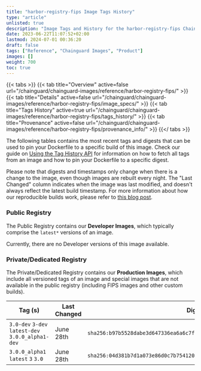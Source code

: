 ```yaml
---
title: "harbor-registry-fips Image Tags History"
type: "article"
unlisted: true
description: "Image Tags and History for the harbor-registry-fips Chainguard Image"
date: 2023-06-22T11:07:52+02:00
lastmod: 2024-07-01 00:36:20
draft: false
tags: ["Reference", "Chainguard Images", "Product"]
images: []
weight: 700
toc: true
---
```


{{< tabs >}}
{{< tab title="Overview" active=false url="/chainguard/chainguard-images/reference/harbor-registry-fips/" >}}
{{< tab title="Details" active=false url="/chainguard/chainguard-images/reference/harbor-registry-fips/image_specs/" >}}
{{< tab title="Tags History" active=true url="/chainguard/chainguard-images/reference/harbor-registry-fips/tags_history/" >}}
{{< tab title="Provenance" active=false url="/chainguard/chainguard-images/reference/harbor-registry-fips/provenance_info/" >}}
{{</ tabs >}}

The following tables contains the most recent tags and digests that can be used to pin your Dockerfile to a specific build of this image. Check our guide on [Using the Tag History API](/chainguard/chainguard-images/using-the-tag-history-api/) for information on how to fetch all tags from an image and how to pin your Dockerfile to a specific digest.

Please note that digests and timestamps only change when there is a change to the image, even though images are rebuilt every night. The "Last Changed" column indicates when the image was last modified, and doesn't always reflect the latest build timestamp. For more information about how our reproducible builds work, please refer to [this blog post](https://www.chainguard.dev/unchained/reproducing-chainguards-reproducible-image-builds).

### Public Registry
The Public Registry contains our **Developer Images**, which typically comprise the `latest*` versions of an image.

Currently, there are no Developer versions of this image available.

### Private/Dedicated Registry
The Private/Dedicated Registry contains our **Production Images**, which include all versioned tags of an image and special images that are not available in the public registry (including FIPS images and other custom builds).

| Tag (s)                                            | Last Changed | Digest                                                                    |
|----------------------------------------------------|--------------|---------------------------------------------------------------------------|
|  `3.0-dev` `3-dev` `latest-dev` `3.0.0_alpha1-dev` | June 28th    | `sha256:b97b5528dabe3d647336ea6a6c7f1adf5c7510e8b27ee360fb423ba308ccc037` |
|  `3.0.0_alpha1` `latest` `3` `3.0`                 | June 28th    | `sha256:04d381b7d1a073e86d0c7b75412068f078882bf61f528516cbc3bee2e24ba754` |

